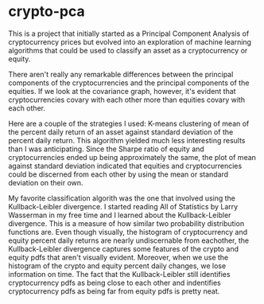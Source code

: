 # crypto-pca

This is a project that initially started as a Principal Component Analysis of cryptocurrency prices but evolved into an exploration of machine
learning algorithms that could be used to classify an asset as a cryptocurrency or equity. 

There aren't really any remarkable differences between the principal components of the cryptocurrencies and the principal components
of the equities. If we look at the covariance graph, however, it's evident that cryptocurrencies covary with each other more than
equities covary with each other.

Here are a couple of the strategies I used: 
K-means clustering of mean of the percent daily return of an asset against standard deviation of the percent daily return. This 
algorithm yielded much less interesting results than I was anticipating. Since the Sharpe ratio of equity and cryptocurrencies
ended up being approximately the same, the plot of mean against standard deviation indicated that equities and cryptocurrencies
could be discerned from each other by using the mean or standard deviation on their own.

My favorite classification algorith was the one that involved using the Kullback-Leibler divergence.
I started reading All of Statistics by Larry Wasserman in my free time and I learned about the Kullback-Leibler divergence. 
This is a measure of how similar two probability distribution functions are. Even though visually, the histogram of 
cryptocurrency and equity percent daily returns are nearly undiscernable from eachother, the Kullback-Leibler divergence captures
some features of the crypto and equity pdfs that aren't visually evident. Moreover, when we use the histogram of the crypto
and equity percent daily changes, we lose information on time. The fact that the Kullback-Leibler still identifies
cryptocurrency pdfs as being close to each other and indentifies cryptocurrency pdfs as being far from equity pdfs is pretty
neat.

